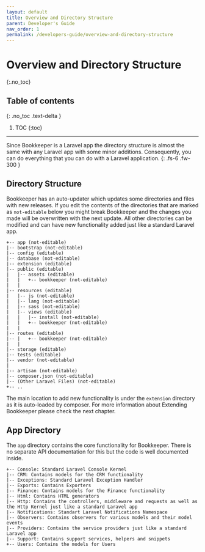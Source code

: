```yaml
---
layout: default
title: Overview and Directory Structure
parent: Developer's Guide
nav_order: 1
permalink: /developers-guide/overview-and-directory-structure
---
```


# Overview and Directory Structure
{:.no_toc}

## Table of contents
{: .no_toc .text-delta }

1. TOC
{:toc}

---

Since Bookkeeper is a Laravel app the directory structure is almost the same with any Laravel app with some minor additions. Consequently, you can do everything that you can do with a Laravel application.
{: .fs-6 .fw-300 }

## Directory Structure
Bookkeeper has an auto-updater which updates some directories and files with new releases. If you edit the contents of the directories that are marked as `not-editable` below you might break Bookkeeper and the changes you made will be overwritten with the next update. All other directories can be modified and can have new functionality added just like a standard Laravel app.

```
+-- app (not-editable)
|-- bootstrap (not-editable)
|-- config (editable)
|-- database (not-editable)
|-- extension (editable)
|-- public (editable)
|   |-- assets (editable)
|   |   +-- bookkeeper (not-editable)
|   |
|-- resources (editable)
|   |-- js (not-editable)
|   |-- lang (not-editable)
|   |-- sass (not-editable)
|   |-- views (editable)
|   |   |-- install (not-editable)
|   |   +-- bookkeeper (not-editable)
|   |
|-- routes (editable)
|-- |   +-- bookkeeper (not-editable)
|   |
|-- storage (editable)
|-- tests (editable)
|-- vendor (not-editable)
|
|-- artisan (not-editable)
|-- composer.json (not-editable)
|-- (Other Laravel Files) (not-editable)
+-- ..
```
The main location to add new functionality is under the `extension` directory as it is auto-loaded by composer. For more information about Extending Bookkeeper please check the next chapter.

## App Directory
The `app` directory contains the core functionality for Bookkeeper. There is no separate API documentation for this but the code is well documented inside.
```
+-- Console: Standard Laravel Console Kernel
|-- CRM: Contains models for the CRM functionality
|-- Exceptions: Standard Laravel Exception Handler
|-- Exports: Contains Exporters
|-- Finance: Contains models for the Finance functionality
|-- Html: Contains HTML generators
|-- Http: Contains the controllers, middleware and requests as well as the Http Kernel just like a standard Laravel app
|-- Notifications: Standart Laravel Notifications Namespace
|-- Observers: Contains observers for various models and their model events
|-- Providers: Contains the service providers just like a standard Laravel app
|-- Support: Contains support services, helpers and snippets
+-- Users: Contains the models for Users
```
